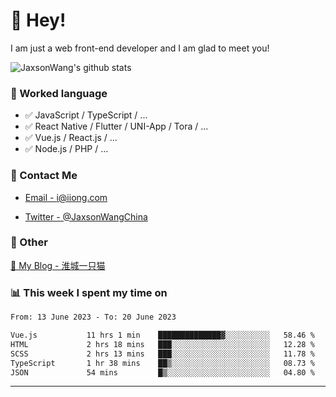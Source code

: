 # 👋 Hey!

I am just a web front-end developer and I am glad to meet you!

![JaxsonWang's github stats](https://github-readme-stats.vercel.app/api?username=JaxsonWang&&show_icons=true&&title_color=1abc9c&&icon_color=1abc9c)


### 📝 Worked language

- ✅ JavaScript / TypeScript / ...
- ✅ React Native / Flutter / UNI-App / Tora / ...
- ✅ Vue.js / React.js / ...
- ✅ Node.js / PHP / ...

### 📮 Contact Me

- [Email - i@iiong.com](mailto:i@iiong.com)

- [Twitter - @JaxsonWangChina](https://twitter.com/JaxsonWangChina)

### 🤪 Other

[📌 My Blog - 淮城一只猫](https://iiong.com)

### 📊 This week I spent my time on

<!--START_SECTION:waka-->

```txt
From: 13 June 2023 - To: 20 June 2023

Vue.js           11 hrs 1 min    ██████████████▓░░░░░░░░░░   58.46 %
HTML             2 hrs 18 mins   ███░░░░░░░░░░░░░░░░░░░░░░   12.28 %
SCSS             2 hrs 13 mins   ███░░░░░░░░░░░░░░░░░░░░░░   11.78 %
TypeScript       1 hr 38 mins    ██▒░░░░░░░░░░░░░░░░░░░░░░   08.73 %
JSON             54 mins         █▒░░░░░░░░░░░░░░░░░░░░░░░   04.80 %
```

<!--END_SECTION:waka-->

---
